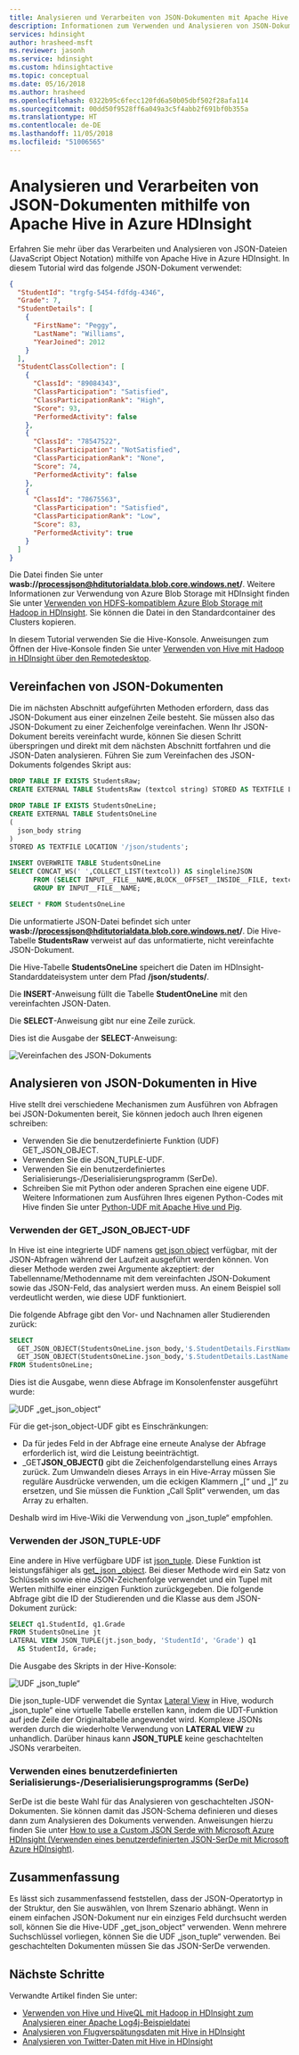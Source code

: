 ```yaml
---
title: Analysieren und Verarbeiten von JSON-Dokumenten mit Apache Hive in Azure HDInsight
description: Informationen zum Verwenden und Analysieren von JSON-Dokumenten mithilfe von Apache Hive in Azure HDInsight
services: hdinsight
author: hrasheed-msft
ms.reviewer: jasonh
ms.service: hdinsight
ms.custom: hdinsightactive
ms.topic: conceptual
ms.date: 05/16/2018
ms.author: hrasheed
ms.openlocfilehash: 0322b95c6fecc120fd6a50b05dbf502f28afa114
ms.sourcegitcommit: 00dd50f9528ff6a049a3c5f4abb2f691bf0b355a
ms.translationtype: HT
ms.contentlocale: de-DE
ms.lasthandoff: 11/05/2018
ms.locfileid: "51006565"
---
```

# <a name="process-and-analyze-json-documents-by-using-apache-hive-in-azure-hdinsight"></a>Analysieren und Verarbeiten von JSON-Dokumenten mithilfe von Apache Hive in Azure HDInsight

Erfahren Sie mehr über das Verarbeiten und Analysieren von JSON-Dateien (JavaScript Object Notation) mithilfe von Apache Hive in Azure HDInsight. In diesem Tutorial wird das folgende JSON-Dokument verwendet:

```json
{
  "StudentId": "trgfg-5454-fdfdg-4346",
  "Grade": 7,
  "StudentDetails": [
    {
      "FirstName": "Peggy",
      "LastName": "Williams",
      "YearJoined": 2012
    }
  ],
  "StudentClassCollection": [
    {
      "ClassId": "89084343",
      "ClassParticipation": "Satisfied",
      "ClassParticipationRank": "High",
      "Score": 93,
      "PerformedActivity": false
    },
    {
      "ClassId": "78547522",
      "ClassParticipation": "NotSatisfied",
      "ClassParticipationRank": "None",
      "Score": 74,
      "PerformedActivity": false
    },
    {
      "ClassId": "78675563",
      "ClassParticipation": "Satisfied",
      "ClassParticipationRank": "Low",
      "Score": 83,
      "PerformedActivity": true
    }
  ]
}
```

Die Datei finden Sie unter **wasb://processjson@hditutorialdata.blob.core.windows.net/**. Weitere Informationen zur Verwendung von Azure Blob Storage mit HDInsight finden Sie unter [Verwenden von HDFS-kompatiblem Azure Blob Storage mit Hadoop in HDInsight](../hdinsight-hadoop-use-blob-storage.md). Sie können die Datei in den Standardcontainer des Clusters kopieren.

In diesem Tutorial verwenden Sie die Hive-Konsole. Anweisungen zum Öffnen der Hive-Konsole finden Sie unter [Verwenden von Hive mit Hadoop in HDInsight über den Remotedesktop](apache-hadoop-use-hive-remote-desktop.md).

## <a name="flatten-json-documents"></a>Vereinfachen von JSON-Dokumenten
Die im nächsten Abschnitt aufgeführten Methoden erfordern, dass das JSON-Dokument aus einer einzelnen Zeile besteht. Sie müssen also das JSON-Dokument zu einer Zeichenfolge vereinfachen. Wenn Ihr JSON-Dokument bereits vereinfacht wurde, können Sie diesen Schritt überspringen und direkt mit dem nächsten Abschnitt fortfahren und die JSON-Daten analysieren. Führen Sie zum Vereinfachen des JSON-Dokuments folgendes Skript aus:

```sql
DROP TABLE IF EXISTS StudentsRaw;
CREATE EXTERNAL TABLE StudentsRaw (textcol string) STORED AS TEXTFILE LOCATION "wasb://processjson@hditutorialdata.blob.core.windows.net/";

DROP TABLE IF EXISTS StudentsOneLine;
CREATE EXTERNAL TABLE StudentsOneLine
(
  json_body string
)
STORED AS TEXTFILE LOCATION '/json/students';

INSERT OVERWRITE TABLE StudentsOneLine
SELECT CONCAT_WS(' ',COLLECT_LIST(textcol)) AS singlelineJSON
      FROM (SELECT INPUT__FILE__NAME,BLOCK__OFFSET__INSIDE__FILE, textcol FROM StudentsRaw DISTRIBUTE BY INPUT__FILE__NAME SORT BY BLOCK__OFFSET__INSIDE__FILE) x
      GROUP BY INPUT__FILE__NAME;

SELECT * FROM StudentsOneLine
```

Die unformatierte JSON-Datei befindet sich unter **wasb://processjson@hditutorialdata.blob.core.windows.net/**. Die Hive-Tabelle **StudentsRaw** verweist auf das unformatierte, nicht vereinfachte JSON-Dokument.

Die Hive-Tabelle **StudentsOneLine** speichert die Daten im HDInsight-Standarddateisystem unter dem Pfad **/json/students/**.

Die **INSERT**-Anweisung füllt die Tabelle **StudentOneLine** mit den vereinfachten JSON-Daten.

Die **SELECT**-Anweisung gibt nur eine Zeile zurück.

Dies ist die Ausgabe der **SELECT**-Anweisung:

![Vereinfachen des JSON-Dokuments][image-hdi-hivejson-flatten]

## <a name="analyze-json-documents-in-hive"></a>Analysieren von JSON-Dokumenten in Hive
Hive stellt drei verschiedene Mechanismen zum Ausführen von Abfragen bei JSON-Dokumenten bereit, Sie können jedoch auch Ihren eigenen schreiben:

* Verwenden Sie die benutzerdefinierte Funktion (UDF) GET_JSON_OBJECT.
* Verwenden Sie die JSON_TUPLE-UDF.
* Verwenden Sie ein benutzerdefiniertes Serialisierungs-/Deserialisierungsprogramm (SerDe).
* Schreiben Sie mit Python oder anderen Sprachen eine eigene UDF. Weitere Informationen zum Ausführen Ihres eigenen Python-Codes mit Hive finden Sie unter [Python-UDF mit Apache Hive und Pig][hdinsight-python].

### <a name="use-the-getjsonobject-udf"></a>Verwenden der GET_JSON_OBJECT-UDF
In Hive ist eine integrierte UDF namens [get json object](https://cwiki.apache.org/confluence/display/Hive/LanguageManual+UDF#LanguageManualUDF-get_json_object) verfügbar, mit der JSON-Abfragen während der Laufzeit ausgeführt werden können. Von dieser Methode werden zwei Argumente akzeptiert: der Tabellenname/Methodenname mit dem vereinfachten JSON-Dokument sowie das JSON-Feld, das analysiert werden muss. An einem Beispiel soll verdeutlicht werden, wie diese UDF funktioniert.

Die folgende Abfrage gibt den Vor- und Nachnamen aller Studierenden zurück:

```sql
SELECT
  GET_JSON_OBJECT(StudentsOneLine.json_body,'$.StudentDetails.FirstName'),
  GET_JSON_OBJECT(StudentsOneLine.json_body,'$.StudentDetails.LastName')
FROM StudentsOneLine;
```

Dies ist die Ausgabe, wenn diese Abfrage im Konsolenfenster ausgeführt wurde:

![UDF „get_json_object“][image-hdi-hivejson-getjsonobject]

Für die get-json_object-UDF gibt es Einschränkungen:

* Da für jedes Feld in der Abfrage eine erneute Analyse der Abfrage erforderlich ist, wird die Leistung beeinträchtigt.
* \_GET**JSON_OBJECT()** gibt die Zeichenfolgendarstellung eines Arrays zurück. Zum Umwandeln dieses Arrays in ein Hive-Array müssen Sie reguläre Ausdrücke verwenden, um die eckigen Klammern „[“ und „]“ zu ersetzen, und Sie müssen die Funktion „Call Split“ verwenden, um das Array zu erhalten.

Deshalb wird im Hive-Wiki die Verwendung von „json_tuple“ empfohlen.  

### <a name="use-the-jsontuple-udf"></a>Verwenden der JSON_TUPLE-UDF
Eine andere in Hive verfügbare UDF ist [json_tuple](https://cwiki.apache.org/confluence/display/Hive/LanguageManual+UDF#LanguageManualUDF-json_tuple). Diese Funktion ist leistungsfähiger als [get_ json _object](https://cwiki.apache.org/confluence/display/Hive/LanguageManual+UDF#LanguageManualUDF-get_json_object). Bei dieser Methode wird ein Satz von Schlüsseln sowie eine JSON-Zeichenfolge verwendet und ein Tupel mit Werten mithilfe einer einzigen Funktion zurückgegeben. Die folgende Abfrage gibt die ID der Studierenden und die Klasse aus dem JSON-Dokument zurück:

```sql
SELECT q1.StudentId, q1.Grade
FROM StudentsOneLine jt
LATERAL VIEW JSON_TUPLE(jt.json_body, 'StudentId', 'Grade') q1
  AS StudentId, Grade;
```

Die Ausgabe des Skripts in der Hive-Konsole:

![UDF „json_tuple“][image-hdi-hivejson-jsontuple]

Die json_tuple-UDF verwendet die Syntax [Lateral View](https://cwiki.apache.org/confluence/display/Hive/LanguageManual+LateralView) in Hive, wodurch „json\_tuple“ eine virtuelle Tabelle erstellen kann, indem die UDT-Funktion auf jede Zeile der Originaltabelle angewendet wird. Komplexe JSONs werden durch die wiederholte Verwendung von **LATERAL VIEW** zu unhandlich. Darüber hinaus kann **JSON_TUPLE** keine geschachtelten JSONs verarbeiten.

### <a name="use-a-custom-serde"></a>Verwenden eines benutzerdefinierten Serialisierungs-/Deserialisierungsprogramms (SerDe)
SerDe ist die beste Wahl für das Analysieren von geschachtelten JSON-Dokumenten. Sie können damit das JSON-Schema definieren und dieses dann zum Analysieren des Dokuments verwenden. Anweisungen hierzu finden Sie unter [How to use a Custom JSON Serde with Microsoft Azure HDInsight (Verwenden eines benutzerdefinierten JSON-SerDe mit Microsoft Azure HDInsight)](https://blogs.msdn.microsoft.com/bigdatasupport/2014/06/18/how-to-use-a-custom-json-serde-with-microsoft-azure-hdinsight/).

## <a name="summary"></a>Zusammenfassung
Es lässt sich zusammenfassend feststellen, dass der JSON-Operatortyp in der Struktur, den Sie auswählen, von Ihrem Szenario abhängt. Wenn in einem einfachen JSON-Dokument nur ein einziges Feld durchsucht werden soll, können Sie die Hive-UDF „get_json_object“ verwenden. Wenn mehrere Suchschlüssel vorliegen, können Sie die UDF „json_tuple“ verwenden. Bei geschachtelten Dokumenten müssen Sie das JSON-SerDe verwenden.

## <a name="next-steps"></a>Nächste Schritte

Verwandte Artikel finden Sie unter:

* [Verwenden von Hive und HiveQL mit Hadoop in HDInsight zum Analysieren einer Apache Log4j-Beispieldatei](../hdinsight-use-hive.md)
* [Analysieren von Flugverspätungsdaten mit Hive in HDInsight](../hdinsight-analyze-flight-delay-data.md)
* [Analysieren von Twitter-Daten mit Hive in HDInsight](../hdinsight-analyze-twitter-data.md)

[hdinsight-python]:python-udf-hdinsight.md

[image-hdi-hivejson-flatten]: ./media/using-json-in-hive/flatten.png
[image-hdi-hivejson-getjsonobject]: ./media/using-json-in-hive/getjsonobject.png
[image-hdi-hivejson-jsontuple]: ./media/using-json-in-hive/jsontuple.png
[image-hdi-hivejson-jdk]: ./media/hdinsight-using-json-in-hive/jdk.png
[image-hdi-hivejson-maven]: ./media/hdinsight-using-json-in-hive/maven.png
[image-hdi-hivejson-serde]: ./media/hdinsight-using-json-in-hive/serde.png
[image-hdi-hivejson-addjar]: ./media/hdinsight-using-json-in-hive/addjar.png
[image-hdi-hivejson-serde_query1]: ./media/hdinsight-using-json-in-hive/serde_query1.png
[image-hdi-hivejson-serde_query2]: ./media/hdinsight-using-json-in-hive/serde_query2.png
[image-hdi-hivejson-serde_query3]: ./media/hdinsight-using-json-in-hive/serde_query3.png
[image-hdi-hivejson-serde_result]: ./media/hdinsight-using-json-in-hive/serde_result.png

